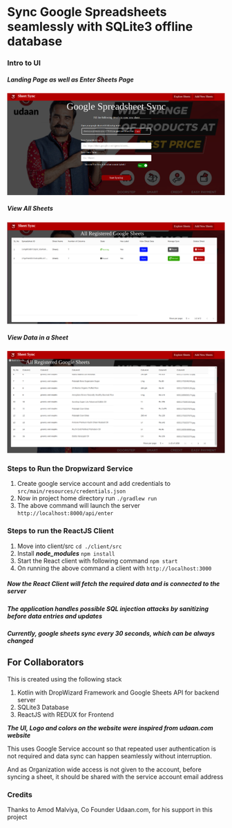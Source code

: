 # Sync Google Spreadsheets seamlessly with SQLite3 offline database

### Intro to UI
##### _Landing Page as well as Enter Sheets Page_
![Image of UI](readmePic/landing.png)
##### _View All Sheets_
![Image of UI](readmePic/home.png)
##### _View Data in a Sheet_
![Image of UI](readmePic/sheet.png)

### Steps to Run the Dropwizard Service
1. Create google service account and add credentials to 
    `src/main/resources/credentials.json`  
2. Now in project home directory run
`./gradlew run`
3. The above command will launch the server `http://localhost:8000/api/enter`

### Steps to run the ReactJS Client
1. Move into client/src
`cd ./client/src`
2. Install **_node_modules_**
`npm install`
3. Start the React client with following command
`npm start`
4. On running the above command a client with `http://localhost:3000`

##### _Now the React Client will fetch the required data and is connected to the server_ 

##### The application handles possible SQL injection attacks by sanitizing before data entries and updates
##### Currently, google sheets sync every 30 seconds, which can be always changed

## For Collaborators
This is created using the following stack
1. Kotlin with DropWizard Framework and Google Sheets API for backend server
2. SQLite3 Database
3. ReactJS with REDUX for Frontend

**_The UI, Logo and colors on the website were inspired from udaan.com website_**

This uses Google Service account so that repeated user authentication is not required and data sync can happen seamlessly without interruption.

And as Organization wide access is not given to the account, before syncing a sheet, it should be shared with the service account email address 

### Credits
Thanks to Amod Malviya, Co Founder Udaan.com, for his support in this project
